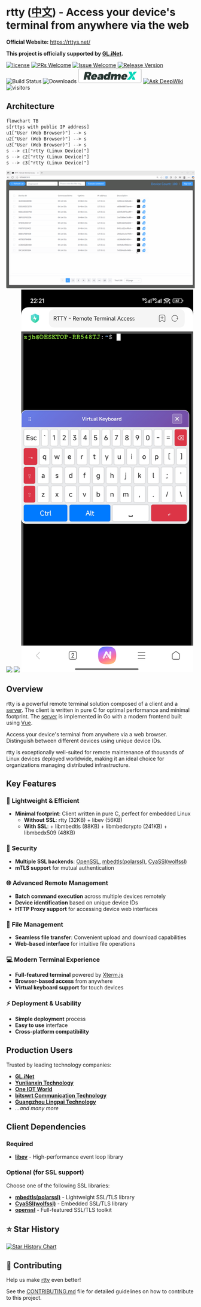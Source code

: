 # rtty ([中文](/README_ZH.md)) - Access your device's terminal from anywhere via the web

**Official Website:** https://rttys.net/

**This project is officially supported by [GL.iNet](https://www.gl-inet.com).**

[1]: https://img.shields.io/badge/license-MIT-brightgreen.svg?style=plastic
[2]: /LICENSE
[3]: https://img.shields.io/badge/PRs-welcome-brightgreen.svg?style=plastic
[4]: https://github.com/zhaojh329/rtty/pulls
[5]: https://img.shields.io/badge/Issues-welcome-brightgreen.svg?style=plastic
[6]: https://github.com/zhaojh329/rtty/issues/new
[7]: https://img.shields.io/badge/release-9.0.0-blue.svg?style=plastic
[8]: https://github.com/zhaojh329/rtty/releases
[9]: https://github.com/zhaojh329/rtty/workflows/build/badge.svg
[10]: https://raw.githubusercontent.com/CodePhiliaX/resource-trusteeship/main/readmex.svg
[11]: https://readmex.com/zhaojh329/rtty
[12]: https://deepwiki.com/badge.svg
[13]: https://deepwiki.com/zhaojh329/rtty
[14]: https://img.shields.io/github/downloads/zhaojh329/rtty/total

[![license][1]][2]
[![PRs Welcome][3]][4]
[![Issue Welcome][5]][6]
[![Release Version][7]][8]
![Build Status][9]
![Downloads][14]
[![ReadmeX][10]][11]
[![Ask DeepWiki][12]][13]
![visitors](https://visitor-badge.laobi.icu/badge?page_id=zhaojh329.rtty)

[Xterm.js]: https://github.com/xtermjs/xterm.js
[libev]: http://software.schmorp.de/pkg/libev.html
[openssl]: https://github.com/openssl/openssl
[mbedtls(polarssl)]: https://github.com/ARMmbed/mbedtls
[CyaSSl(wolfssl)]: https://github.com/wolfSSL/wolfssl
[vue]: https://github.com/vuejs/vue
[server]: https://github.com/zhaojh329/rttys

## Architecture

```mermaid
flowchart TB
s[rttys with public IP address]
u1["User (Web Browser)"] --> s
u2["User (Web Browser)"] --> s
u3["User (Web Browser)"] --> s
s --> c1["rtty (Linux Device)"]
s --> c2["rtty (Linux Device)"]
s --> c3["rtty (Linux Device)"]
```

![](/img/terminal.gif)
![](/img/file.gif)
![](/img/web.gif)
![](/img/virtual-keyboard.jpg)

## Overview

rtty is a powerful remote terminal solution composed of a client and a [server]. The client is written in pure C for optimal performance and minimal footprint. The [server] is implemented in Go with a modern frontend built using [Vue].

Access your device's terminal from anywhere via a web browser. Distinguish between different devices using unique device IDs.

rtty is exceptionally well-suited for remote maintenance of thousands of Linux devices deployed worldwide, making it an ideal choice for organizations managing distributed infrastructure.

## Key Features

### 🚀 **Lightweight & Efficient**
- **Minimal footprint**: Client written in pure C, perfect for embedded Linux
  - **Without SSL**: rtty (32KB) + libev (56KB)
  - **With SSL**: + libmbedtls (88KB) + libmbedcrypto (241KB) + libmbedx509 (48KB)

### 🔐 **Security**
- **Multiple SSL backends**: [OpenSSL], [mbedtls(polarssl)], [CyaSSl(wolfssl)]
- **mTLS support** for mutual authentication

### 🌐 **Advanced Remote Management**
- **Batch command execution** across multiple devices remotely
- **Device identification** based on unique device IDs
- **HTTP Proxy support** for accessing device web interfaces

### 📁 **File Management**
- **Seamless file transfer**: Convenient upload and download capabilities
- **Web-based interface** for intuitive file operations

### 💻 **Modern Terminal Experience**
- **Full-featured terminal** powered by [Xterm.js]
- **Browser-based access** from anywhere
- **Virtual keyboard support** for touch devices

### ⚡ **Deployment & Usability**
- **Simple deployment** process
- **Easy to use** interface
- **Cross-platform compatibility**

## Production Users

Trusted by leading technology companies:

- **[GL.iNet](https://www.gl-inet.com/)**
- **[Yunlianxin Technology](http://www.iyunlink.com/)**
- **[One IOT World](https://www.oneiotworld.com/)**
- **[bitswrt Communication Technology](http://bitswrt.com/)**
- **[Guangzhou Lingpai Technology](https://linkpi.cn/)**
- *...and many more*

## Client Dependencies

### Required
- **[libev]** - High-performance event loop library

### Optional (for SSL support)
Choose one of the following SSL libraries:
- **[mbedtls(polarssl)]** - Lightweight SSL/TLS library
- **[CyaSSl(wolfssl)]** - Embedded SSL/TLS library
- **[openssl]** - Full-featured SSL/TLS toolkit

## ⭐ Star History

[![Star History Chart](https://api.star-history.com/svg?repos=zhaojh329/rtty&type=Date)](https://www.star-history.com/#zhaojh329/rtty&Date)

## 🤝 Contributing

Help us make [rtty](https://github.com/zhaojh329/rtty) even better!

See the [CONTRIBUTING.md](https://github.com/zhaojh329/rtty/blob/master/CONTRIBUTING.md) file for detailed guidelines on how to contribute to this project.